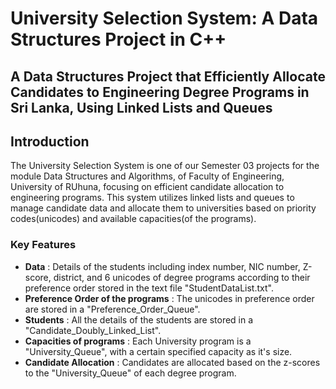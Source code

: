 # University Selection System: A Data Structures Project in C++

## A Data Structures Project that Efficiently Allocate Candidates to Engineering Degree Programs in Sri Lanka, Using Linked Lists and Queues

## Introduction

The University Selection System is one of our Semester 03 projects for the module Data Structures and Algorithms, of Faculty of Engineering, University of RUhuna, focusing on efficient candidate allocation to engineering programs. This system utilizes linked lists and queues to manage candidate data and allocate them to universities based on priority codes(unicodes) and available capacities(of the programs).

### Key Features

- **Data** : Details of the students including index number, NIC number, Z-score, district, and 6 unicodes of degree programs according to their preference order stored in the text file "StudentDataList.txt".
- **Preference Order of the programs** :  The unicodes in preference order are stored in a "Preference_Order_Queue".
- **Students** : All the details of the students are stored in a "Candidate_Doubly_Linked_List".
- **Capacities of programs** : Each University program is a "University_Queue", with a certain specified capacity as it's size.
- **Candidate Allocation** : Candidates are allocated based on the z-scores to the "University_Queue" of each degree program.
